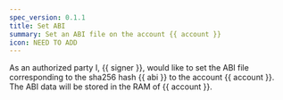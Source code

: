```yaml
---
spec_version: 0.1.1
title: Set ABI
summary: Set an ABI file on the account {{ account }}
icon: NEED TO ADD
---
```


As an authorized party I, {{ signer }}, would like to set the ABI file corresponding to the sha256 hash {{ abi }} to the account {{ account }}.
The ABI data will be stored in the RAM of {{ account }}.